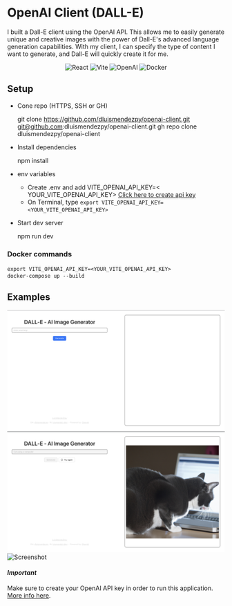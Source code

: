 # OpenAI Client (DALL-E)

I built a Dall-E client using the OpenAI API. This allows me to easily generate unique and creative images with the
power of Dall-E's advanced language generation capabilities. With my client, I can specify the type of content I want to
generate, and Dall-E will quickly create it for me.

<div style="text-align: center">

![React](https://img.shields.io/badge/-React-black?style=flat-square&logo=React)
![Vite](https://img.shields.io/badge/-Vite-black?style=flat-square&logo=Vite)
![OpenAI](https://img.shields.io/badge/-OpenAI-black?style=flat-square&logo=OpenAI)
![Docker](https://img.shields.io/badge/-Docker-black?style=flat-square&logo=Docker)
</div>

## Setup

- Cone repo (HTTPS, SSH or GH)


    git clone https://github.com/dluismendezpy/openai-client.git
    git@github.com:dluismendezpy/openai-client.git
    gh repo clone dluismendezpy/openai-client

- Install dependencies


    npm install

- env variables
    - Create .env and add VITE_OPENAI_API_KEY=<
      YOUR_VITE_OPENAI_API_KEY> [Click here to create api key](https://beta.openai.com/account/api-keys)
    - On Terminal, type  `export VITE_OPENAI_API_KEY=<YOUR_VITE_OPENAI_API_KEY>`

- Start dev server


    npm run dev

### Docker commands

    export VITE_OPENAI_API_KEY=<YOUR_VITE_OPENAI_API_KEY>
    docker-compose up --build

## Examples

![Screenshot](assets/img1.png)
![Screenshot](assets/img2.png)
![Screenshot](assets/img3.png)


#### *Important*
Make sure to create your OpenAI API key in order to run this application. [More info here](https://beta.openai.com/account/api-keys).
